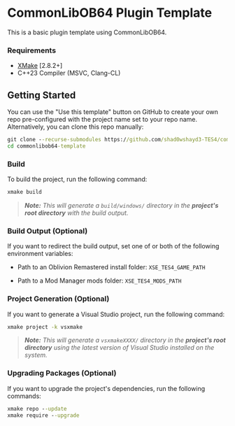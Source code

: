 # CommonLibOB64 Plugin Template

This is a basic plugin template using CommonLibOB64.

### Requirements
* [XMake](https://xmake.io) [2.8.2+]
* C++23 Compiler (MSVC, Clang-CL)

## Getting Started
You can use the "Use this template" button on GitHub to create your own repo pre-configured with the project name set to your repo name.
Alternatively, you can clone this repo manually:
```bat
git clone --recurse-submodules https://github.com/shad0wshayd3-TES4/commonlibob64-template
cd commonlibob64-template
```

### Build
To build the project, run the following command:
```bat
xmake build
```

> ***Note:*** *This will generate a `build/windows/` directory in the **project's root directory** with the build output.*

### Build Output (Optional)
If you want to redirect the build output, set one of or both of the following environment variables:

- Path to an Oblivion Remastered install folder: `XSE_TES4_GAME_PATH`

- Path to a Mod Manager mods folder: `XSE_TES4_MODS_PATH`

### Project Generation (Optional)
If you want to generate a Visual Studio project, run the following command:
```bat
xmake project -k vsxmake
```

> ***Note:*** *This will generate a `vsxmakeXXXX/` directory in the **project's root directory** using the latest version of Visual Studio installed on the system.*

### Upgrading Packages (Optional)
If you want to upgrade the project's dependencies, run the following commands:
```bat
xmake repo --update
xmake require --upgrade
```
